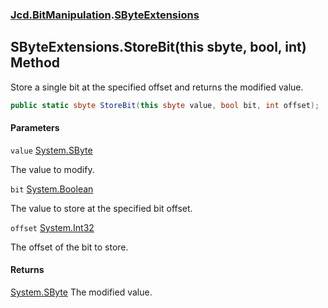 ### [Jcd.BitManipulation](Jcd.BitManipulation.md 'Jcd.BitManipulation').[SByteExtensions](Jcd.BitManipulation.SByteExtensions.md 'Jcd.BitManipulation.SByteExtensions')

## SByteExtensions.StoreBit(this sbyte, bool, int) Method

Store a single bit at the specified offset and returns the modified value.

```csharp
public static sbyte StoreBit(this sbyte value, bool bit, int offset);
```
#### Parameters

<a name='Jcd.BitManipulation.SByteExtensions.StoreBit(thissbyte,bool,int).value'></a>

`value` [System.SByte](https://docs.microsoft.com/en-us/dotnet/api/System.SByte 'System.SByte')

The value to modify.

<a name='Jcd.BitManipulation.SByteExtensions.StoreBit(thissbyte,bool,int).bit'></a>

`bit` [System.Boolean](https://docs.microsoft.com/en-us/dotnet/api/System.Boolean 'System.Boolean')

The value to store at the specified bit offset.

<a name='Jcd.BitManipulation.SByteExtensions.StoreBit(thissbyte,bool,int).offset'></a>

`offset` [System.Int32](https://docs.microsoft.com/en-us/dotnet/api/System.Int32 'System.Int32')

The offset of the bit to store.

#### Returns
[System.SByte](https://docs.microsoft.com/en-us/dotnet/api/System.SByte 'System.SByte')
The modified value.